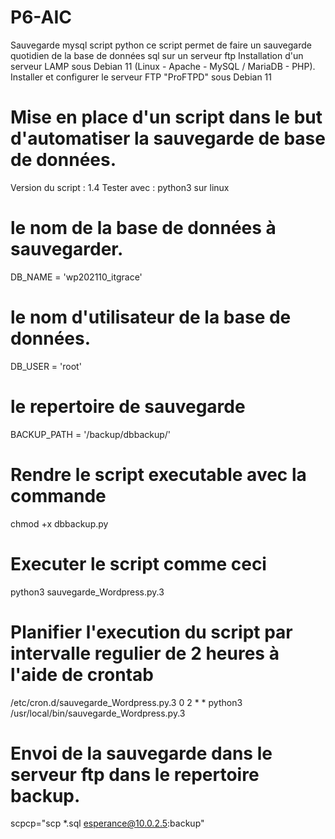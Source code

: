 # P6-AIC
Sauvegarde mysql script python 
ce script permet de faire un sauvegarde quotidien de la base de données sql sur un serveur ftp 
Installation d'un serveur LAMP sous Debian 11 (Linux - Apache - MySQL / MariaDB - PHP).
Installer et configurer le serveur FTP "ProFTPD" sous Debian 11
# Mise en place d'un script dans le but d'automatiser la sauvegarde de base de données. 
Version du script : 1.4
Tester avec : python3 sur linux
# le nom de la base de données à sauvegarder.
DB_NAME = 'wp202110_itgrace'
# le nom d'utilisateur  de la base de données.
DB_USER = 'root'
# le repertoire de sauvegarde
BACKUP_PATH = '/backup/dbbackup/'
# Rendre le script executable avec la commande 
chmod +x dbbackup.py
# Executer le script comme ceci
python3 sauvegarde_Wordpress.py.3
# Planifier l'execution du script par intervalle regulier  de 2 heures à l'aide de crontab
/etc/cron.d/sauvegarde_Wordpress.py.3
0 2 * * python3 /usr/local/bin/sauvegarde_Wordpress.py.3
# Envoi de la sauvegarde dans le serveur ftp dans le repertoire backup.
scpcp="scp *.sql  esperance@10.0.2.5:backup"





